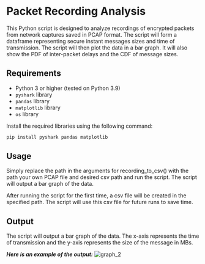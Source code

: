 # Packet Recording Analysis

This Python script is designed to analyze recordings of encrypted packets from network captures saved in PCAP format. The script will form a dataframe representing secure instant messages sizes and time of transmission. The script will then plot the data in a bar graph. It will also show the PDF of inter-packet delays and the CDF of message sizes.

## Requirements

- Python 3 or higher (tested on Python 3.9)
- `pyshark` library
- `pandas` library
- `matplotlib` library
- `os` library

Install the required libraries using the following command:

```bash
pip install pyshark pandas matplotlib
```
## Usage
Simply replace the path in the arguments for recording_to_csv() with the path your own PCAP file and desired csv path and run the script. The script will output a bar graph of the data.

After running the script for the first time, a csv file will be created in the specified path. The script will use this csv file for future runs to save time. 

## Output
The script will output a bar graph of the data. The x-axis represents the time of transmission and the y-axis represents the size of the message in MBs.

***Here is an example of the output:***
![graph_2](https://github.com/GiladFisher/networking_final/assets/97436308/83ecb145-412f-4802-ade8-0b3a0fb8c445)


